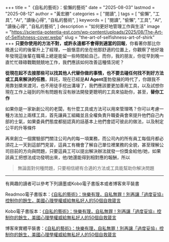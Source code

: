 +++
title = "《自私的藝術》：偷懶的藝術"
date = "2025-08-03"
lastmod = "2025-08-12"
author = "黃宏勝"
categories = [
  "閱讀",
]
tags = [
  "偷懶",
  "工具",
  "AI",
  "讀後心得",
  "自私的藝術",
]
keywords = [
  "閱讀",
  "偷懶",
  "工具",
  "AI",
  "讀後心得",
  "自私的藝術",
]
description = "如何更好地管理工作與生活"
image = "https://scientia-potentia-est.com/wp-content/uploads/2025/08/The-Art-of-Selfishness-cover.webp" 
slug = "the-art-of-selfishness-art-of-shirk"
+++
**只要你使用的方法不對，或許永遠都不會得到適當的回報**，你看著你那比你晚進公司的後輩升上了經理，一臉愜意的坐在他那舒適的位置上，你觀察了他好幾年發現這後輩在職場上總是能留一些時間給自己，而你，我的朋友，你從早到晚一直忙忙碌碌戰戰兢兢地工作，我們應該如何改善這種情況呢？

**從現在起不去接那些可以找其他人代替你做的事情，也不要去碰任何找不到好方法或工具來解決的任務**，拜託，現在已經是**AI Agent**蓬勃發展的時代了，你跟我不用靠划槳來渡河，也不用徒手挖出溝壕了，我們應該要更加善用工具，以及試想你現在工作上碰到的所有問題有沒有辦法開發更聰明的工具來協助你，甚至，**替你工作**

如果你是一家新創公司的老闆，有什麼工具或方法可以用來管理嗎？你可以考慮一種方法加上兩樣工具，首先讓員工組織並且全權負責升職委員會來提升他們自己內部的士氣，如果委員們態度都挺認真的話基本上他們會認可彼此的做法，以及制定公平的升等條件

再來創立一個實驗部門關注公司內的每一項業務，而公司內的所有員工每個月都必須花上一天到這部門見習，這員工有機會了解自己單位裡業務的全貌，甚至理解公司目前的方向與問題，只要這員工可以提出解決辦法就發一份獎金給他/她，如果該員工把想法成功發明出來，他/她還能得到相對應的報酬，所以

> 無論面對何種問題，只要相信總有合適的方法或工具能幫助你解決問題

---
有興趣的讀者可以參考下列讀墨或Kobo電子書版本或者博客來平裝書

Readmoo電子書版本：[《自私的藝術》：快樂有理，自私無罪！別再讓「過度妥協」控制你的餘生，美國心理學權威給無私好人的50個自救箴言](https://moo.im/a/4bCJNP)

Kobo電子書版本：[《自私的藝術》：快樂有理，自私無罪！別再讓「過度妥協」控制你的餘生，美國心理學權威給無私好人的50個自救箴言](https://r10.to/h5Aep7)

博客來實體平裝書：[《自私的藝術》：快樂有理，自私無罪！別再讓「過度妥協」控制你的餘生，美國心理學權威給無私好人的50個自救箴言](https://www.books.com.tw/exep/assp.php/scientia/products/0010973322?utm_source=scientia&utm_medium=ap-books&utm_content=recommend&utm_campaign=ap-202508)
